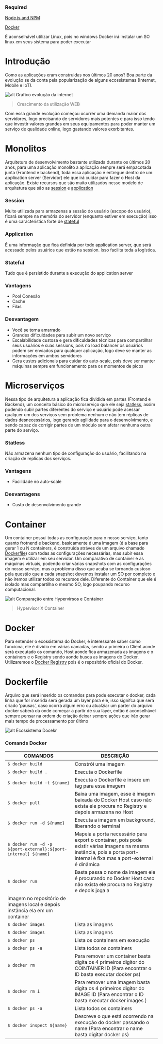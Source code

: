 ### Required
[Node.js and NPM](https://nodejs.org/en/download/)

[Docker](https://docs.docker.com/install/linux/docker-ce/ubuntu/#install-using-the-repository)

È aconselhável utilizar Linux, pois no windows Docker irá instalar um SO linux em seus sistema para poder executar

# Introdução
  Como as aplicações eram construidas nos últimos 20 anos? Boa parte da evolução se da conta pela popularização de alguns ecossistemas (Internet, Mobile e IoT).

![alt Gráfico evolução da internet](http://missaodevops.com.br/img/warrior/cap03-ecommerce-growth-2018.png)
> Crescimento da utilização WEB

Com essa grande evolução começou ocorrer uma demanda maior dos servidores, logo precisando de servidores mais potentes e para isso tendo que investir valores grandes em seus equipamentos para poder manter um serviço de qualidade online, logo gastando valores exorbitantes.

# Monolitos
  Arquitetura de desenvolvimento bastante utilizada durante os últimos 20 anos, para uma aplicação monolito a aplicação sempre será empacotada junta (Frontend e backend), toda essa aplicação é entregue dentro de um application server (Servidor) ele que irá cuidar para fazer o Host da aplicação. Existe recursos que são muito utilizados nesse modelo de arquitetura que são as [session](###-session) e [application](###-applcation)

### Session
  Muito utilizada para armazenas a sessão do usuário (escopo do usuário), ficará sempre na memória do servidor (enquanto estiver em execução) isso é uma caracteristica forte de [stateful](###-stateful)

### Application
  É uma informação que fica definida por todo application server, que será acessado pelos usuários que estão na session. Isso facilita toda a logística.

### Stateful
 Tudo que é persistido durante a execução do application server

### Vantagens
- Pool Conexão
- Cache
- Filas

### Desvantagem
- Você se torna amarrado
- Grandes dificuldades para subir um novo serviço
- Escalabilidade custosa e gera dificuldades técnicas para compartilhar seus usuários e suas sessions, pois no load balancer os usuários podem ser enviados para qualquer aplicação, logo deve se manter as informações em ambos servidores
- Gera custos adicionais para cuidar do auto-scale, pois deve ser manter máquinas sempre em funcionamento para os momentos de picos

# Microserviços
  Nessa tipo de arquitetura a aplicação fica dividida em partes (Frontend e Backend), um conceito básico do microserviço  que ele seja [statless](###-statless), assim podendo subir partes diferentes do serviço e usuário pode acessar qualquer um dos serviços sem problema nenhum e não tem réplicas de dados desnecessários, logo gerando agilidade para o desenvolvimento, e sendo capaz de corrigir partes de um módulo sem afetar nenhuma outra parte do serviço.

### Statless
  Não armazena nenhum tipo de configuração do usuário, facilitando na criação de replicas dos serviços.

 ### Vantagens
 - Facilidade no auto-scale

 ### Desvantagens
 - Custo de desenvolvimento grande

# Container
  Um container possui todas as configuração para o nosso serviço, tanto quanto frotnend e backend, basicamente é uma imagem (é a base para gerar 1 ou N containers, é construida atráves de um arquivo chamado [Dockerfile](https://docs.docker.com/engine/reference/builder/)) com todas as configurações necessárias, mas subir essa imagem e utilizar em seu servidor. Um comparativo de container é as máquinas virtuais, podendo criar várias snapshots com as configurações do nosso serviço, mas o problema disso que acaba se tornando custoso pela questão que a cada snapshot devemos instalar um SO por completo e não iremos utilizar todos os recursos dele. Diferente do Container que ele é isolado mas compartilha o mesmo SO, logo poupando recurso computacional.

  ![alt Comparação entre Hypervirsos e Container](http://imesh.github.io/images/contvsvm.png)
  > Hypervisor X Container

# Docker

  Para entender o ecossistema do Docker, é interessante saber como funciona, ele é dividio em várias camadas, sendo a primeira o Client aonde será executado os comando, Host aonde fica armazenada as imagens e o containers e o Registry sendo aonde busca as imagens do Docker. Utilizaremos o [Docker Registry](https://hub.docker.com/) pois é o repositório oficial do Docker.

# Dockerfile

  Arquivo que será inserido os comandos para pode executar o docker, cada linha que for inserida será gerada um layer para ele, isso signifca que será criado 'pausas', caso ocorrá algum erro ou atualziar um parter do arquivo docker saberá da onde começar a partir de sua layer, então é aconselhável sempre pensar na ordem de criação deixar sempre ações que irão gerar mais tempo de processamento por último

![alt Ecossistema Docekr](https://docs.docker.com/engine/images/architecture.svg)
### Comands Docker

| COMANDOS     | DESCRIÇÃO                                                                                                            |
| -------------------------    | -------------------------------------------------------------------------------------------------------------------- |
| `$ docker build`             | Constrói uma imagem                                                                                                  |
| `$ docker build . `          | Executa o Dockerfile                                                                                                 |
| `$ docker build -t ${name}`  | Executa o Dockerfile e insere um tag para essa imagem                                                                |
| `$ docker pull` | Baixa uma imagem, esse é imagem baixada do Docker Host caso não exista ele procura no Registry e depois armazena no Host |
| `$ docker run -d ${name}`  | Executa a imagem em background, liberando o terminal |
| `$ docker run -d -p ${port-external}:${port-internal} ${name}` | Mapeia a porta necessário para export o container, pois pode existir várias imagens                                                                    na mesma instância, pois a porta port-internal é fixa mas a port-external é                                                                            dinâmica |
| `$ docker run`               | Basta passa o nome da imagem ele é procurando no Docker Host caso não exista ele procura no Registry e depois joga a
                                 imagem no repositório de imagens local e depois instância ela em um container                                        |
| `$ docker images`            | Lista as imagens                                                                                                     |
| `$ docker images`            | Lista as imagens                                                                                                     |
| `$ docker ps`                | Lista os containers em execução                                                                                      |
| `$ docker ps -a`             | Lista todos os containers                                                                                            |
| `$ docker rm`                | Para remover um container basta digita os 4 primeiros digitor do COINTAINER ID (Para encontrar o ID basta executar                                     docker ps)                                                                                                           |
| `$ docker rm i`              | Para remover uma imagem basta digita os 4 primeiros digitor do IMAGE ID (Para encontrar o ID basta executar docker                                     images )                                                                                                             |
| `$ docker ps -a`             | Lista todos os containers                                                                                            |
| `$ docker inspect ${name}`   | Descreve o que está ocorrendo na execução do docker passando o name (Para encontrar o name basta digitar docker ps)  |
